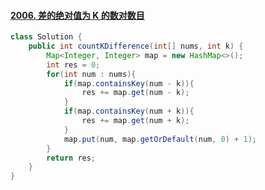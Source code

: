 #### [2006. 差的绝对值为 K 的数对数目](https://leetcode-cn.com/problems/count-number-of-pairs-with-absolute-difference-k/)
``` java
class Solution {
    public int countKDifference(int[] nums, int k) {
        Map<Integer, Integer> map = new HashMap<>();
        int res = 0;
        for(int num : nums){
            if(map.containsKey(num - k)){
                res += map.get(num - k);
            }
            if(map.containsKey(num + k)){
                res += map.get(num + k);
            }
            map.put(num, map.getOrDefault(num, 0) + 1);
        }
        return res;
    }
}
```
